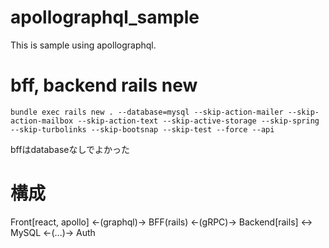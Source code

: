 # apollographql_sample
This is sample using apollographql.


# bff, backend rails new

```
bundle exec rails new . --database=mysql --skip-action-mailer --skip-action-mailbox --skip-action-text --skip-active-storage --skip-spring --skip-turbolinks --skip-bootsnap --skip-test --force --api
```

bffはdatabaseなしでよかった


# 構成

Front[react, apollo] <-(graphql)-> BFF(rails) <-(gRPC)-> Backend[rails] <-> MySQL
                                              <-(...)-> Auth
